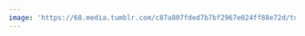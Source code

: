 ```yaml
---
image: 'https://68.media.tumblr.com/c87a807fded7b7bf2967e024ff88e72d/tumblr_nl2hnzVaCc1tbdx3so1_r1_1280.jpg'
---
```

